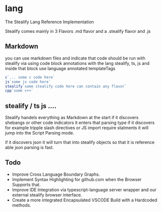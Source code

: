 # lang
The Stealify Lang Reference Implementation

Stealify comes mainly in 3 Flavors .md flavor and a .stealify flavor and .js

## Markdown 
you can use markdown files and indicate that code should be run with stealify via using code block annotations with the lang stealify, ts, js and inside that block use language annotated templateTags 

```js
c`... some c code here`
js`some js code here`
stealify`some stealify code here can contain any flavor`
cpp`some c++`
```

## stealify / ts js ....
Stealify handels everything as Markdown at the start if it discovers shebangs or other code indicators it enters that parsing type
if it discovers for example tripple slash directives or JS import require statments it will jump into the Script Parsing mode.

if it discovers json it will turn that into stealify objects so that it is reference able json parsing is fast. 


## Todo
- Improve Cross Language Boundary Graphs.
- Implement Syntax Highlighting for github.com when the Browser Supports that.
- Improve IDE Integration via typescript-language server wrapper and our external stealify browser interface.
- Create a more integrated Encapsulated VSCODE Build with a Hardcoded methods.
